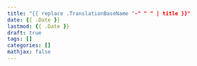 ```yaml
---
title: "{{ replace .TranslationBaseName "-" " " | title }}"
date: {{ .Date }}
lastmod: {{ .Date }}
draft: true
tags: []
categories: []
mathjax: false
---
```


<!--more-->
